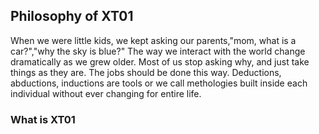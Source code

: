 ## Philosophy of XT01
When we were little kids, we kept asking our parents,"mom, what is a car?","why the sky is blue?" The way we interact with the world
change dramatically as we grew older. Most of us stop asking why, and just take things as they are. The jobs should be done this way.
Deductions, abductions, inductions are tools or we call methologies built inside each individual without ever changing for entire life.


### What is XT01
